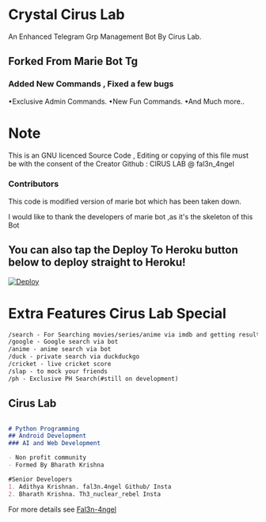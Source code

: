 # Crystal Cirus Lab

An Enhanced Telegram Grp Management Bot By Cirus Lab.

## Forked From Marie Bot Tg
### Added New Commands , Fixed a few bugs
•Exclusive Admin Commands.
•New Fun Commands.
•And Much more..

# Note
This is an GNU licenced Source Code , Editing or copying of this file must be with the consent of the Creator
Github : CIRUS LAB @ fal3n_4ngel

### Contributors

This code is modified version of marie bot which has been taken down.

I would like to thank the developers of marie bot ,as it's the skeleton of this Bot

## You can also tap the Deploy To Heroku button below to deploy straight to Heroku!

[![Deploy](https://www.herokucdn.com/deploy/button.svg)](https://heroku.com/deploy?template=https://github.com/Fal3n-4ngel/Ted-Mosby-Cirus.Lab)

# Extra Features Cirus Lab Special
```markdown
/search - For Searching movies/series/anime via imdb and getting results
/google - Google search via bot
/anime - anime search via bot
/duck - private search via duckduckgo
/cricket - live cricket score
/slap - to mock your friends
/ph - Exclusive PH Search(#still on development)
```

## Cirus Lab

```markdown   

# Python Programming
## Android Development
### AI and Web Development

- Non profit community
- Formed By Bharath Krishna

#Senior Developers
1. Adithya Krishnan. fal3n.4ngel Github/ Insta
2. Bharath Krishna. Th3_nuclear_rebel Insta

```

For more details see [Fal3n-4ngel](https://github.com/fal3n-4ngel/)


